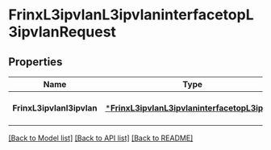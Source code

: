 # FrinxL3ipvlanL3ipvlaninterfacetopL3ipvlanRequest

## Properties
Name | Type | Description | Notes
------------ | ------------- | ------------- | -------------
**FrinxL3ipvlanl3ipvlan** | [***FrinxL3ipvlanL3ipvlaninterfacetopL3ipvlan**](frinx.l3ipvlan.l3ipvlaninterfacetop.L3ipvlan.md) |  | [optional] [default to null]

[[Back to Model list]](../README.md#documentation-for-models) [[Back to API list]](../README.md#documentation-for-api-endpoints) [[Back to README]](../README.md)


